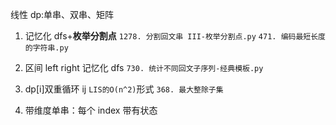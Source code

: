 线性 dp:单串、双串、矩阵

1. 记忆化 dfs+**枚举分割点**
   `1278. 分割回文串 III-枚举分割点.py`
   `471. 编码最短长度的字符串.py`
2. 区间 left right 记忆化 dfs
   `730. 统计不同回文子序列-经典模板.py`
3. dp[i]双重循环 ij
   `LIS的O(n^2)`形式
   `368. 最大整除子集`

4. 带维度单串：每个 index 带有状态
